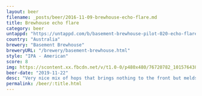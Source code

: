 ```yaml
---
layout: beer
filename: _posts/beer/2016-11-09-brewhouse-echo-flare.md
title: Brewhouse echo flare
category: beer
untappd: "https://untappd.com/b/basement-brewhouse-pilot-020-echo-flare-ipa/3358440"
country: "Australia"
brewery: "Basement Brewhouse"
breweryURL: "/brewery/basement-brewhouse.html"
style: "IPA - American"
score: 8
img: https://scontent.xx.fbcdn.net/v/t1.0-0/p480x480/76720782_10157643897623745_3656082522648870912_o.jpg?_nc_cat=107&_nc_ohc=1hQrq88yR1AAQnPQY-ZwO2hwAfB0jXnwtayy8F3kOolOaneMF0akqjwDg&_nc_ht=scontent.xx&oh=8bb65334e46118517db061a5a6bca6f1&oe=5E86A95F
beer-date: "2019-11-22"
desc: "Very nice mix of hops that brings nothing to the front but melds together"
permalink: /beer/:title.html
---
```

